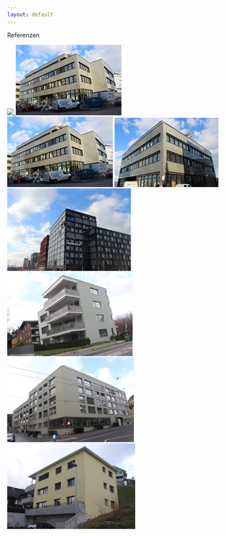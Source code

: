 ```yaml
---
layout: default
---
```


Referenzen

    
<a href="https://unsplash.it/1200/768.jpg?image=250" data-toggle="lightbox" data-title="Beispieltitle" data-footer="Beispieltext">
    <img src="https://unsplash.it/600.jpg?image=250" class="img-fluid">
</a>
            
<a href="img/referenzen/zug_steinhausen1.png" data-toggle="lightbox" data-title="Zug Steinhausen" data-footer="Bild von xy...">
    <img src="img/referenzen/zug_steinhausen1.png" class="img-fluid">
</a>

<img src="img/referenzen/zug_steinhausen1.png" alt="Trockenbau">
<img src="img/referenzen/zug_steinhausen2.png" alt="Trockenbau">
<img src="img/referenzen/zug.png" alt="Trockenbau">
<img src="img/referenzen/emmenbruecke1.png" alt="Trockenbau">
<img src="img/referenzen/emmenbruecke2.png" alt="Trockenbau">
<img src="img/referenzen/rothenburg.png" alt="Trockenbau">


